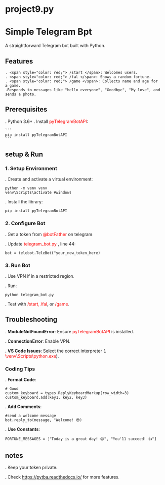 # project9.py
# Simple Telegram Bpt
A straightforward Telegram bot built with Python.

## Features
    . <span style="color: red;"> /start </span>: Welcomes users.
    . <span style="color: red;"> /fal </span>: Shows a random fortune.
    . <span style="color: red;"> /game </span>: Collects name and age for a game.
    .Responds to messages like "hello everyone", "Goodbye", "My love", and sends a photo.

## Prerequisites
. Python 3.6+
. Install <span style="color: red;"> pyTelegramBotAPI</span>:

    ```
    pip install pyTelegramBotAPI
    ```
## setup & Run
### 1. Setup Environment
. Create and activate a virtual environment:

```
python -m venv venv
venv\Scripts\activate #windows
```
. Install the library:

```
pip install pyTelegramBotAPI
```
### 2. Configure Bot
. Get a token from <span style="color: red;"> @botFather </span> on telegram

. Update <span style="color: red;"> telegram_bot.py </span>, line 44:

```
bot = telebot.TeleBot("your_new_token_here)
```
### 3. Run Bot
. Use VPN if in a restricted region.

. Run:

```
python telegram_bot.py
```
. Test with <span style="color: red;"> /start, /fal</span>, or <span style="color: red;"> /game</span>.

## Troubleshooting
. **ModuleNotFoundError**: Ensure <span style="color: red;"> pyTelegramBotAPI</span> is installed.

. **ConnectionError**: Enable VPN.

. **VS Code Issues**: Select the correct interpreter (. <span style="color: red;">\venv\Scripts\python.exe</span>).

### Coding Tips
. **Format Code**:

```
# Good
custom_keyboard = types.ReplyKeyboardMarkup(row_width=3)
custom_keyboard.add(key1, key2, key3)
```
. **Add Comments**:

```
#send a welcome message
bot.reply_to(message, "Welcome! 😍)
```
. **Use Constants**:

```
FORTUNE_MESSAGES = ["Today is a great day! 😄", "You'11 succeed! 👍"]
```
## notes
. Keep your token private.

. Check https://pytba.readthedocs.io/ for more features.
